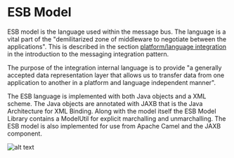 # ESB Model
ESB model is the language used within the message bus. The language is a vital part of the "demilitarized zone of middleware to negotiate between the applications". This is described in the section [platform/language integration](http://www.enterpriseintegrationpatterns.com/patterns/messaging/Introduction.html) in the introduction to the messaging integration pattern. 

The purpose of the integration internal language is to provide "a generally accepted data representation layer that allows us to transfer data from one application to another in a platform and language independent manner". 

The ESB language is implemented with both Java objects and a XML scheme. The Java objects are annotated with JAXB that is the Java Architecture for XML Binding. Along with the model itself the ESB Model Library contains a ModelUtil for explicit marchalling and unmarchalling. The ESB model is also implemented for use from Apache Camel and the JAXB component.

![alt text](https://raw.githubusercontent.com/uppsala-university/uu-integration/master/esb-model/docs/integration-event-model.png "Uppsala University Event Routing Internal Language")